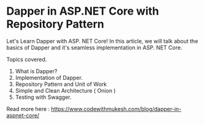 # Dapper in ASP.NET Core with Repository Pattern
Let's Learn Dapper with ASP. NET Core!
In this article, we will talk about the basics of Dapper and it's seamless implementation in ASP. NET Core.

Topics covered.
1. What is Dapper?
2. Implementation of Dapper.
3. Repository Pattern and Unit of Work
4. Simple and Clean Architecture ( Onion )
5. Testing with Swagger.

Read more here :
https://www.codewithmukesh.com/blog/dapper-in-aspnet-core/
